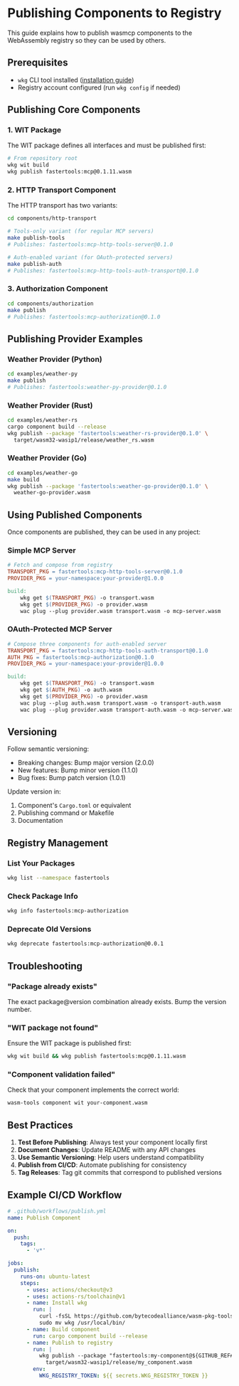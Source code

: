 # Publishing Components to Registry

This guide explains how to publish wasmcp components to the WebAssembly registry so they can be used by others.

## Prerequisites

- `wkg` CLI tool installed ([installation guide](https://github.com/bytecodealliance/wasm-pkg-tools))
- Registry account configured (run `wkg config` if needed)

## Publishing Core Components

### 1. WIT Package

The WIT package defines all interfaces and must be published first:

```bash
# From repository root
wkg wit build
wkg publish fastertools:mcp@0.1.11.wasm
```

### 2. HTTP Transport Component

The HTTP transport has two variants:

```bash
cd components/http-transport

# Tools-only variant (for regular MCP servers)
make publish-tools
# Publishes: fastertools:mcp-http-tools-server@0.1.0

# Auth-enabled variant (for OAuth-protected servers)  
make publish-auth
# Publishes: fastertools:mcp-http-tools-auth-transport@0.1.0
```

### 3. Authorization Component

```bash
cd components/authorization
make publish
# Publishes: fastertools:mcp-authorization@0.1.0
```

## Publishing Provider Examples

### Weather Provider (Python)

```bash
cd examples/weather-py
make publish
# Publishes: fastertools:weather-py-provider@0.1.0
```

### Weather Provider (Rust)

```bash
cd examples/weather-rs
cargo component build --release
wkg publish --package 'fastertools:weather-rs-provider@0.1.0' \
  target/wasm32-wasip1/release/weather_rs.wasm
```

### Weather Provider (Go)

```bash
cd examples/weather-go
make build
wkg publish --package 'fastertools:weather-go-provider@0.1.0' \
  weather-go-provider.wasm
```

## Using Published Components

Once components are published, they can be used in any project:

### Simple MCP Server

```makefile
# Fetch and compose from registry
TRANSPORT_PKG = fastertools:mcp-http-tools-server@0.1.0
PROVIDER_PKG = your-namespace:your-provider@1.0.0

build:
	wkg get $(TRANSPORT_PKG) -o transport.wasm
	wkg get $(PROVIDER_PKG) -o provider.wasm
	wac plug --plug provider.wasm transport.wasm -o mcp-server.wasm
```

### OAuth-Protected MCP Server

```makefile
# Compose three components for auth-enabled server
TRANSPORT_PKG = fastertools:mcp-http-tools-auth-transport@0.1.0
AUTH_PKG = fastertools:mcp-authorization@0.1.0
PROVIDER_PKG = your-namespace:your-provider@1.0.0

build:
	wkg get $(TRANSPORT_PKG) -o transport.wasm
	wkg get $(AUTH_PKG) -o auth.wasm
	wkg get $(PROVIDER_PKG) -o provider.wasm
	wac plug --plug auth.wasm transport.wasm -o transport-auth.wasm
	wac plug --plug provider.wasm transport-auth.wasm -o mcp-server.wasm
```

## Versioning

Follow semantic versioning:
- Breaking changes: Bump major version (2.0.0)
- New features: Bump minor version (1.1.0)
- Bug fixes: Bump patch version (1.0.1)

Update version in:
1. Component's `Cargo.toml` or equivalent
2. Publishing command or Makefile
3. Documentation

## Registry Management

### List Your Packages

```bash
wkg list --namespace fastertools
```

### Check Package Info

```bash
wkg info fastertools:mcp-authorization
```

### Deprecate Old Versions

```bash
wkg deprecate fastertools:mcp-authorization@0.0.1
```

## Troubleshooting

### "Package already exists"

The exact package@version combination already exists. Bump the version number.

### "WIT package not found"

Ensure the WIT package is published first:
```bash
wkg wit build && wkg publish fastertools:mcp@0.1.11.wasm
```

### "Component validation failed"

Check that your component implements the correct world:
```bash
wasm-tools component wit your-component.wasm
```

## Best Practices

1. **Test Before Publishing**: Always test your component locally first
2. **Document Changes**: Update README with any API changes
3. **Use Semantic Versioning**: Help users understand compatibility
4. **Publish from CI/CD**: Automate publishing for consistency
5. **Tag Releases**: Tag git commits that correspond to published versions

## Example CI/CD Workflow

```yaml
# .github/workflows/publish.yml
name: Publish Component

on:
  push:
    tags:
      - 'v*'

jobs:
  publish:
    runs-on: ubuntu-latest
    steps:
      - uses: actions/checkout@v3
      - uses: actions-rs/toolchain@v1
      - name: Install wkg
        run: |
          curl -fsSL https://github.com/bytecodealliance/wasm-pkg-tools/releases/latest/download/wkg-linux-x64.tar.gz | tar xz
          sudo mv wkg /usr/local/bin/
      - name: Build component
        run: cargo component build --release
      - name: Publish to registry
        run: |
          wkg publish --package "fastertools:my-component@${GITHUB_REF#refs/tags/v}" \
            target/wasm32-wasip1/release/my_component.wasm
        env:
          WKG_REGISTRY_TOKEN: ${{ secrets.WKG_REGISTRY_TOKEN }}
```